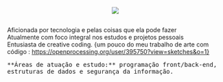

<div align='center'>
  
  <a href="https://www.linkedin.com/in/eloisa-antunes" target="_blank">
    <img src="https://img.shields.io/badge/-LinkedIn-%230077B5?style=plastic&logo=appveyor=linkedin&logoColor=white" target="_blank"></a> 
  
  </div>
  
##
Aficionada por tecnologia e pelas coisas que ela pode fazer<br>
Atualmente com foco integral nos estudos e projetos pessoais<br>
Entusiasta de creative coding. {um pouco do meu trabalho de arte com código : https://openprocessing.org/user/395750?view=sketches&o=1}

<div>
<kbd>**Áreas de atuação e estudo:** programação front/back-end, estruturas de dados e segurança da informação.</kbd>
</div>
  
##
  </div>
 
  
